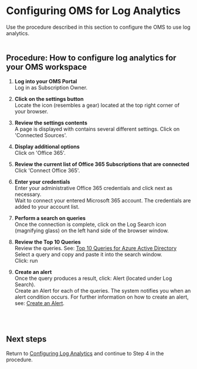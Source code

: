 # Configuring OMS for Log Analytics
Use the procedure described in this section to configure the OMS to use log analytics.
<br />
<br />

## Procedure:  How to configure log analytics for your OMS workspace 
1. **Log into your OMS Portal** <br/>
     Log in as Subscription Owner. 
	
2. **Click on the settings button** <br/>
     Locate the icon (resembles a gear) located at the top right corner of your browser. 
	
3. **Review the settings contents** <br/>
     A page is displayed with contains several different settings. Click on 'Connected Sources'.
	 
4. **Display additional options** <br/>
     Click on 'Office 365'. 
	
5. **Review the current list of Office 365 Subscriptions that are connected** <br/>
     Click 'Connect Office 365'. 
	
6. **Enter your credentials** <br/>
     Enter your administrative Office 365 credentials and click next as necessary. <br/>
     Wait to connect your entered Microsoft 365 account. The credentials are added to your account list. 
	
7. **Perform a search on queries** <br/>
     Once the connection is complete, click on the Log Search icon (magnifying glass) on the left hand side of the browser window. 
	
8. **Review the Top 10 Queries** <br/>
     Review the queries. See: [Top 10 Queries for Azure Active Directory](3.4.3-Top-10-Queries-for-Azure-Active-Directory.md) <br/>
     Select a query and copy and paste it into the search window. <br/>
     Click: run 
	
9. **Create an alert**  
     Once the query produces a result, click: Alert (located under Log Search). <br/>
     Create an Alert for each of the queries. The system notifies you when an alert condition occurs. 
     For further information on how to create an alert, see: [Create an Alert](https://docs.microsoft.com/en-us/azure/log-analytics/log-analytics-tutorial-response#create-alerts). 
<br />
<br />

## Next steps
Return to [Configuring Log Analytics](3.4.1-Configuring-Log-Analytics.md) and continue to Step 4 in the procedure.
